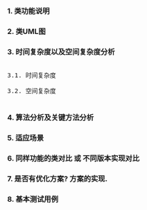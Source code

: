 #

### 1. 类功能说明


### 2. 类UML图


### 3. 时间复杂度以及空间复杂度分析
<pre>

3.1. 时间复杂度

3.2. 空间复杂度
   
</pre>

### 4. 算法分析及关键方法分析


### 5. 适应场景


### 6. 同样功能的类对比 或 不同版本实现对比


### 7. 是否有优化方案? 方案的实现.


### 8. 基本测试用例